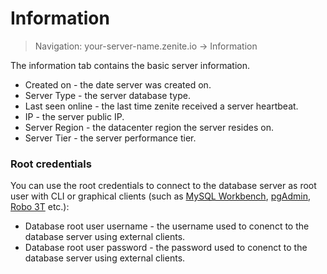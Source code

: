 # Information

> Navigation: your-server-name.zenite.io -> Information

The information tab contains the basic server information.

* Created on - the date server was created on.
* Server Type - the server database type.
* Last seen online - the last time zenite received a server heartbeat.
* IP - the server public IP.
* Server Region - the datacenter region the server resides on.
* Server Tier - the server performance tier.

### Root credentials

You can use the root credentials to connect to the database server as root user with CLI or graphical clients (such as [MySQL Workbench](https://www.mysql.com/products/workbench/), [pgAdmin](https://www.pgadmin.org/), [Robo 3T](https://robomongo.org/) etc.):

* Database root user username - the username used to conenct to the database server using external clients.
* Database root user password - the password used to conenct to the database server using external clients.